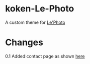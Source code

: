 koken-Le-Photo
==============

A custom theme for [Le'Photo](http://koken.lephoto.se/)

Changes
=======

0.1	Added contact page as shown [here](http://www.mackiol.net/essays/a-simple-contact-form-for-koken/)
